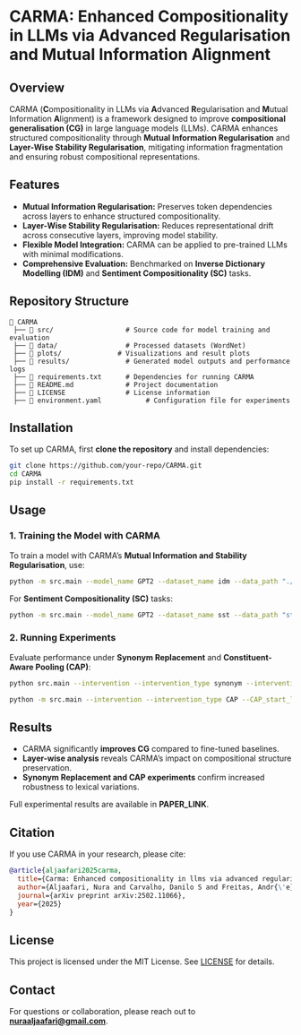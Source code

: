 
# CARMA: Enhanced Compositionality in LLMs via Advanced Regularisation and Mutual Information Alignment

## Overview  
CARMA (**C**ompositionality in LLMs via **A**dvanced **R**egularisation and **M**utual Information **A**lignment) is a framework designed to improve **compositional generalisation (CG)** in large language models (LLMs). CARMA enhances structured compositionality through **Mutual Information Regularisation** and **Layer-Wise Stability Regularisation**, mitigating information fragmentation and ensuring robust compositional representations.

## Features  
- **Mutual Information Regularisation:** Preserves token dependencies across layers to enhance structured compositionality.  
- **Layer-Wise Stability Regularisation:** Reduces representational drift across consecutive layers, improving model stability.  
- **Flexible Model Integration:** CARMA can be applied to pre-trained LLMs with minimal modifications.  
- **Comprehensive Evaluation:** Benchmarked on **Inverse Dictionary Modelling (IDM)** and **Sentiment Compositionality (SC)** tasks.  

## Repository Structure  
```
📂 CARMA  
 ├── 📁 src/                  # Source code for model training and evaluation  
 ├── 📁 data/                 # Processed datasets (WordNet)  
 ├── 📁 plots/              # Visualizations and result plots  
 ├── 📁 results/              # Generated model outputs and performance logs  
 ├── 📄 requirements.txt      # Dependencies for running CARMA  
 ├── 📄 README.md             # Project documentation  
 ├── 📄 LICENSE               # License information  
 ├── 📄 environment.yaml           # Configuration file for experiments  
```

## Installation  
To set up CARMA, first **clone the repository** and install dependencies:  

```bash
git clone https://github.com/your-repo/CARMA.git
cd CARMA
pip install -r requirements.txt
```

## Usage  


### **1. Training the Model with CARMA**  
To train a model with CARMA’s **Mutual Information and Stability Regularisation**, use:  

```bash
python -m src.main --model_name GPT2 --dataset_name idm --data_path "./data/wordnet_data_definitions.json" --carma_weight 0.3 --mi_weight 0.5 --stability_weight 0.2 --mi_end_layer 6 --stability_end_layer 4 --train --save_model --test --save_test_results 
```

For **Sentiment Compositionality (SC)** tasks:  

```bash
python -m src.main --model_name GPT2 --dataset_name sst --data_path "stanfordnlp/sst" --carma_weight 0.3 --mi_weight 0.5 --stability_weight 0.2 --mi_end_layer 6 --stability_end_layer 4 --train --save_model --test --save_test_results  

```

### **2. Running Experiments**  
Evaluate performance under **Synonym Replacement** and **Constituent-Aware Pooling (CAP)**:  

```bash
python src.main --intervention --intervention_type synonym --intervention_percentage 0.1 --save_test_results --model_name GPT2 --model_path "path/to/saved/model" --correct_pred_path "path/correct_results" --dataset_name idm --data_path "./data/wordnet_data_definitions.json" 
```
```bash
python -m src.main --intervention --intervention_type CAP --CAP_start_layer 1 --grouping_protocol max --intervention_percentage 0.1 --save_test_results --model_name GPT2 --model_path "path/to/saved/model" --correct_pred_path "path/correct_results" --dataset_name idm --data_path "./data/wordnet_data_definitions.json"
```

## Results  
- CARMA significantly **improves CG** compared to fine-tuned baselines.  
- **Layer-wise analysis** reveals CARMA’s impact on compositional structure preservation.  
- **Synonym Replacement and CAP experiments** confirm increased robustness to lexical variations.  

Full experimental results are available in **PAPER_LINK**.  

## Citation  
If you use CARMA in your research, please cite:  
```bibtex
@article{aljaafari2025carma,
  title={Carma: Enhanced compositionality in llms via advanced regularisation and mutual information alignment},
  author={Aljaafari, Nura and Carvalho, Danilo S and Freitas, Andr{\'e}},
  journal={arXiv preprint arXiv:2502.11066},
  year={2025}
}
```

## License  
This project is licensed under the MIT License. See [LICENSE](LICENSE) for details.

## Contact  
For questions or collaboration, please reach out to **nuraaljaafari@gmail.com**.
